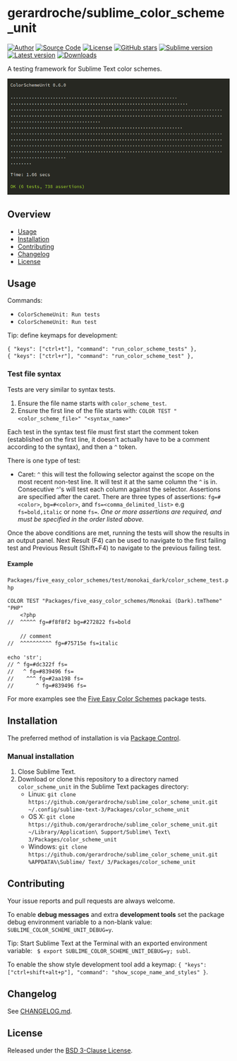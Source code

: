 # gerardroche/sublime_color_scheme_unit

[![Author](https://img.shields.io/badge/author-@gerardroche-blue.svg?style=flat)](https://twitter.com/gerardroche) [![Source Code](https://img.shields.io/badge/source-GitHub-blue.svg?style=flat)](https://github.com/gerardroche/sublime_color_scheme_unit) [![License](https://img.shields.io/badge/license-BSD--3-blue.svg?style=flat)](https://raw.githubusercontent.com/gerardroche/sublime_color_scheme_unit/master/LICENSE) [![GitHub stars](https://img.shields.io/github/stars/gerardroche/sublime_color_scheme_unit.svg?style=flat)](https://github.com/gerardroche/sublime_color_scheme_unit/stargazers)
[![Sublime version](https://img.shields.io/badge/sublime-v3-lightgrey.svg?style=flat)](https://sublimetext.com) [![Latest version](https://img.shields.io/github/tag/gerardroche/sublime_color_scheme_unit.svg?label=release&style=flat&maxAge=2592000)](https://github.com/gerardroche/sublime_color_scheme_unit/tags) [![Downloads](https://img.shields.io/packagecontrol/dt/color_scheme_unit.svg?style=flat&maxAge=2592000)](https://packagecontrol.io/packages/color_scheme_unit)

A testing framework for Sublime Text color schemes.

![Screenshot](screenshot.png)

## Overview

* [Usage](#usage)
* [Installation](#installation)
* [Contributing](#contributing)
* [Changelog](#changelog)
* [License](#license)

## Usage

Commands:

* `ColorSchemeUnit: Run tests`
* `ColorSchemeUnit: Run test`

Tip: define keymaps for development:

```
{ "keys": ["ctrl+t"], "command": "run_color_scheme_tests" },
{ "keys": ["ctrl+r"], "command": "run_color_scheme_test" },
```

### Test file syntax

Tests are very similar to syntax tests.

1. Ensure the file name starts with `color_scheme_test`.
2. Ensure the first line of the file starts with: `COLOR TEST "<color_scheme_file>" "<syntax_name>"`

Each test in the syntax test file must first start the comment token (established on the first line, it doesn't actually have to be a comment according to the syntax), and then a `^` token.

There is one type of test:

* Caret: `^` this will test the following selector against the scope on the most recent non-test line. It will test it at the same column the `^` is in. Consecutive `^`'s will test each column against the selector. Assertions are specified after the caret. There are three types of assertions: `fg=#<color>`, `bg=#<color>`, and `fs=<comma_delimited_list>` e.g `fs=bold,italic` or none `fs=`. *One or more assertions are required, and must be specified in the order listed above.*

Once the above conditions are met, running the tests will show the results in an output panel. Next Result (F4) can be used to navigate to the first failing test and Previous Result (Shift+F4) to navigate to the previous failing test.

#### Example

`Packages/five_easy_color_schemes/test/monokai_dark/color_scheme_test.php`

```
COLOR TEST "Packages/five_easy_color_schemes/Monokai (Dark).tmTheme" "PHP"
    <?php
//  ^^^^^ fg=#f8f8f2 bg=#272822 fs=bold

    // comment
//  ^^^^^^^^^^ fg=#75715e fs=italic

echo 'str';
// ^ fg=#dc322f fs=
//   ^ fg=#839496 fs=
//    ^^^ fg=#2aa198 fs=
//       ^ fg=#839496 fs=
```

For more examples see the [Five Easy Color Schemes](https://github.com/gerardroche/sublime_five_easy_color_schemes) package tests.

## Installation

The preferred method of installation is via [Package Control](https://packagecontrol.io).

### Manual installation

1. Close Sublime Text.
2. Download or clone this repository to a directory named `color_scheme_unit` in the Sublime Text packages directory:
    * Linux: `git clone https://github.com/gerardroche/sublime_color_scheme_unit.git ~/.config/sublime-text-3/Packages/color_scheme_unit`
    * OS X: `git clone https://github.com/gerardroche/sublime_color_scheme_unit.git ~/Library/Application\ Support/Sublime\ Text\ 3/Packages/color_scheme_unit`
    * Windows: `git clone https://github.com/gerardroche/sublime_color_scheme_unit.git %APPDATA%\Sublime/ Text/ 3/Packages/color_scheme_unit`

## Contributing

Your issue reports and pull requests are always welcome.

To enable **debug messages** and extra **development tools** set the package debug environment variable to a non-blank value: `SUBLIME_COLOR_SCHEME_UNIT_DEBUG=y`.

Tip: Start Sublime Text at the Terminal with an exported environment variable: `
$ export SUBLIME_COLOR_SCHEME_UNIT_DEBUG=y; subl`.

To enable the show style development tool add a keymap: `{ "keys": ["ctrl+shift+alt+p"], "command": "show_scope_name_and_styles" }`.

## Changelog

See [CHANGELOG.md](CHANGELOG.md).

## License

Released under the [BSD 3-Clause License](LICENSE).
